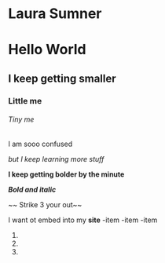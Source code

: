 # Laura Sumner

# Hello World

## I keep getting smaller


### Little me 

###### Tiny me

I am sooo confused

_but I keep learning more stuff_

**I keep getting bolder by the minute**

**_Bold and italic_**

~~ Strike 3 your out~~

I want ot embed into my **site**
-item
-item
-item

1.
2. 
3.



